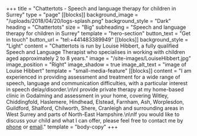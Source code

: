 +++
title = "Chattertots - Speech and language therapy for children in Surrey"
type = "page"
[[blocks]]
background_image = "/uploads/2018/04/20/logs-splash.png"
background_style = "Dark"
heading = "Chattertots"
size = "Big"
subheading = "Speech and language therapy for children in Surrey"
template = "hero-section"
button_text = "Get in touch"
button_url = "tel:+441483389949"
[[blocks]]
background_style = "Light"
content = "Chattertots is run by Louise Hibbert, a fully qualified Speech and Language Therapist who specialises in working with children aged approximately 2 to 8 years."
image = "/site-images/LouiseHibbert.jpg"
image_position = "Right"
image_shadow = true
image_alt_text = "image of Louise Hibbert"
template = "small-media-feature"
[[blocks]]
content = "I am experienced in providing assessment and treatment for a wide range of speech, language and communication difficulties, with a particular interest in speech delay/disorder.\n\nI provide private therapy at my home-based clinic in Godalming and assessment in your home, covering Witley, Chiddingfold, Haslemere, Hindhead, Elstead, Farnham, Ash, Worplesdon, Guildford, Shalford, Chilworth, Shere, Cranleigh and surrounding areas in West Surrey and parts of North-East Hampshire.\n\nIf you would like to discuss your child and what I can offer, please feel free to contact me by [phone](tel:+441483389949) or [email](mailto:chattertots@gmail.com)."
template = "body-copy"
+++
